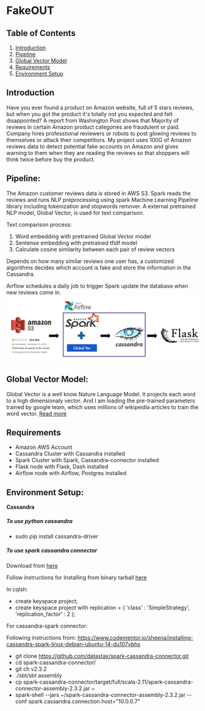 # FakeOUT

## Table of Contents
1. [Introduction](README.md#Introduction)
2. [Pipeline](README.md#Pipeline)
3. [Global Vector Model](README.md#Global%20Vector%20Model)
4. [Requirements](README.md#Requirements)
5. [Environment Setup](README.md#Environment%20Setup)



## Introduction

Have you ever found a product on Amazon website, full of 5 stars reviews, but when you got the product it's totally not you expected and felt disappointed? A report from Washington Post shows that Majority of reviews in certain Amazon product categories are fraudulent or paid. Company hires professtional reviewers or robots to post glowing reviews to themselves or attack their competitiors. My project uses 100G of Amazon reviews data to detect potential fake accounts on Amazon and gives warning to them when they are reading the reviews so that shoppers will think twice before buy the product. 


## Pipeline:

The Amazon customer reviews data is stored in AWS S3. Spark reads the reviews and runs NLP preprocessing using spark Machine Learning Pipeline library including tokenization and stopwords remover. A external pretrained NLP model, Global Vector, is used for text comparison. 

Text comparison process:
1. Word embedding with pretrained Global Vector model
2. Sentense embedding with pretrained tfidf model
3. Calculate cosine similarity between each pair of review vectors 

Depends on how many similar reviews one user has, a customized algorithms decides which account is fake and store the information in the Cassandra.

Airflow schedules a daily job to trigger Spark update the database when new reviews come in.
![](./img/pipeline.png)


## Global Vector Model:

Global Vector is a well know Nature Language Model. It projects each word to a high dimensionaly vector. And I am loading the pre-trained parameters trained by google team, which uses millions of wikipeidia articles to train the word vector.
[Read more](https://nlp.stanford.edu/projects/glove/)


## 


## Requirements

* Amazon AWS Account
* Cassandra Cluster with Cassandra installed
* Spark Cluster with Spark, Cassandra-connector installed
* Flask node with Flask, Dash installed
* Airflow node with Airflow, Postgres installed

## Environment Setup:

**Cassandra**
##### To use python cassandra
- sudo pip install cassandra-driver

##### To use spark cassandra connector
Download from [here](http://www.apache.org/dyn/closer.lua/cassandra/3.11.3/apache-cassandra-3.11.3-bin.tar.gz)

Follow instructions for Installing from binary tarball [here](http://cassandra.apache.org/doc/latest/getting_started/installing.html)

In cqlsh:
- create keyspace project;
- create keyspace project with replication = { 'class' : 'SimpleStrategy', 'replication_factor' : 2 };

For cassandra-spark connector:

Following instructions from: https://www.codementor.io/sheena/installing-cassandra-spark-linux-debian-ubuntu-14-du107vbhx

- git clone https://github.com/datastax/spark-cassandra-connector.git
- cd spark-cassandra-connector/
- git ch v2.3.2
- ./sbt/sbt assembly
- cp spark-cassandra-connector/target/full/scala-2.11/spark-cassandra-connector-assembly-2.3.2.jar ~
- spark-shell --jars ~/spark-cassandra-connector-assembly-2.3.2.jar --conf spark.cassandra.connection.host="10.0.0.7"

